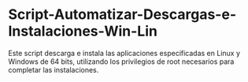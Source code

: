 # Script-Automatizar-Descargas-e-Instalaciones-Win-Lin
Este script descarga e instala las aplicaciones especificadas en Linux y Windows de 64 bits, utilizando los privilegios de root necesarios para completar las instalaciones. 
